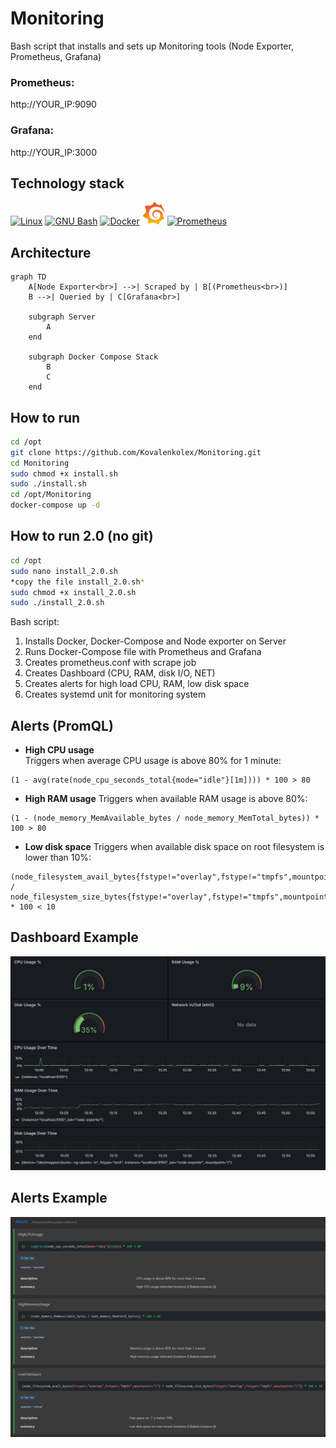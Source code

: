 # Monitoring
Bash script that installs and sets up Monitoring tools (Node Exporter, Prometheus, Grafana)

### Prometheus:
http://YOUR_IP:9090  
### Grafana:
http://YOUR_IP:3000

## Technology stack  
<p align="left">
  <a href="https://www.linux.org" target="_blank" rel="noreferrer"><img src="https://raw.githubusercontent.com/danielcranney/readme-generator/main/public/icons/skills/linux-colored.svg" width="36" height="36" alt="Linux" /></a>
  <a href="https://www.gnu.org/software/bash/" target="_blank" rel="noreferrer"><img src="https://raw.githubusercontent.com/danielcranney/readme-generator/main/public/icons/skills/gnubash.svg" width="36" height="36" alt="GNU Bash" /></a>
  <a href="https://www.docker.com/" target="_blank" rel="noreferrer"><img src="https://raw.githubusercontent.com/danielcranney/readme-generator/main/public/icons/skills/docker-colored.svg" width="36" height="36" alt="Docker" /></a>
  <a href="https://grafana.com/" target="_blank" rel="noreferrer"><img src="https://raw.githubusercontent.com/grafana/grafana/main/public/img/grafana_icon.svg" width="36" height="36" alt="Grafana" /></a>
  <a href="https://prometheus.io/" target="_blank" rel="noreferrer"><img src="https://upload.wikimedia.org/wikipedia/commons/3/38/Prometheus_software_logo.svg" width="36" height="36" alt="Prometheus" /></a>
</p>

## Architecture

```mermaid
graph TD
    A[Node Exporter<br>] -->| Scraped by | B[(Prometheus<br>)]
    B -->| Queried by | C[Grafana<br>]

    subgraph Server
        A
    end

    subgraph Docker Compose Stack
        B
        C
    end
```

## How to run

```bash
cd /opt
git clone https://github.com/Kovalenkolex/Monitoring.git
cd Monitoring
sudo chmod +x install.sh
sudo ./install.sh
cd /opt/Monitoring
docker-compose up -d
```

## How to run 2.0 (no git)
```bash
cd /opt
sudo nano install_2.0.sh
*copy the file install_2.0.sh*
sudo chmod +x install_2.0.sh
sudo ./install_2.0.sh
```

Bash script:
1) Installs Docker, Docker-Compose and Node exporter on Server
2) Runs Docker-Compose file with Prometheus and Grafana
3) Creates prometheus.conf with scrape job
4) Creates Dashboard (CPU, RAM, disk I/O, NET)
5) Creates alerts for high load CPU, RAM, low disk space
6) Creates systemd unit for monitoring system



## Alerts (PromQL)

- **High CPU usage**  
Triggers when average CPU usage is above 80% for 1 minute:
```
(1 - avg(rate(node_cpu_seconds_total{mode="idle"}[1m]))) * 100 > 80
```
- **High RAM usage**
Triggers when available RAM usage is above 80%:
```
(1 - (node_memory_MemAvailable_bytes / node_memory_MemTotal_bytes)) * 100 > 80
```
- **Low disk space**
Triggers when available disk space on root filesystem is lower than 10%:
```
(node_filesystem_avail_bytes{fstype!="overlay",fstype!="tmpfs",mountpoint="/"} / node_filesystem_size_bytes{fstype!="overlay",fstype!="tmpfs",mountpoint="/"}) * 100 < 10
```

## Dashboard Example
![Grafana Dashboard Screenshot](./docs/dashboard.png)
## Alerts Example
![Prometheus Alerts Screenshot](./docs/alerts.png)
